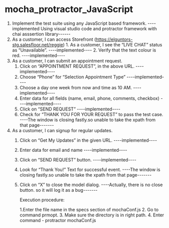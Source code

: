 # mocha_protractor_JavaScript

1. Implement the test suite using any JavaScript based framework.
    ---- implemented Using visual studio code and protractor framework with chai asssertion library------
2. As a customer, I can access Storefront (https://elguntors-stg.salesfloor.net/reggie)
       1. As a customer, I see the “LIVE CHAT” status as “Unavailable”.
          ----implemented----
       2. Verify that the text colour is red.
          ----implemented----
3. As a customer, I can submit an appointment request.
     1. Click on “APPOINTMENT REQUEST”, in the above URL.
          ----implemented----
     2. Choose “Phone” for “Selection Appointment Type”
          ----implemented----
     3. Choose a day one week from now and time as 10 AM.
          ----implemented----
     4. Enter data for all fields (name, email, phone, comments, checkbox)
        ----implemented----
     5. Click on “SEND REQUEST”
        ----implemented----
    6. Check for “THANK YOU FOR YOUR REQUEST” to pass the test case.
        ----The window is closing fastly.so unable to take the xpath from that page-------
4. As a customer, I can signup for regular updates.
      1. Click on “Get My Updates” in the given URL.
            ----implemented----
      2. Enter data for email and name
            ----implemented----
      3. Click on “SEND REQUEST” button.
            ----implemented----
      4. Look for “Thank You!” Text for successful event.
          ----The window is closing fastly.so unable to take the xpath from that page-------
      5. Click on “X” to close the model dialog.
          ----Actually, there is no close button. so it will log it as a bug-------

          Execution procedure:

          1.Enter the file name in the specs section of mochaConf.js
          2. Go to command prmopt.
          3. Make sure the directory is in right path.
          4. Enter command -   protractor mochaConf.js
